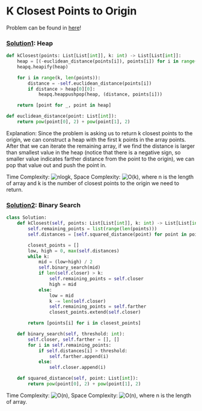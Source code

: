 # K Closest Points to Origin

Problem can be found in [here](https://leetcode.com/problems/k-closest-points-to-origin)!

### [Solution1](/Heap/973-KClosestPointstoOrigin/solution1.py): Heap

```python
def kClosest(points: List[List[int]], k: int) -> List[List[int]]:
    heap = [(-euclidean_distance(points[i]), points[i]) for i in range(k)]
    heapq.heapify(heap)

    for i in range(k, len(points)):
        distance = -self.euclidean_distance(points[i])
        if distance > heap[0][0]:
            heapq.heappushpop(heap, (distance, points[i]))

    return [point for _, point in heap]

def euclidean_distance(point: List[int]):
    return pow(point[0], 2) + pow(point[1], 2)
```

Explanation: Since the problem is asking us to return k closest points to the origin, we can construct a heap with the first k points in the array points. After that we can iterate the remaining array, if we find the distance is larger than smallest value in the heap (notice that there is a negative sign, so smaller value indicates farther distance from the point to the origin), we can pop that value out and push the point in.

Time Complexity: ![nlogk](<https://latex.codecogs.com/svg.image?\inline&space;O(nlogk)>), Space Complexity: ![O(k)](<https://latex.codecogs.com/svg.image?\inline&space;O(k)>), where n is the length of array and k is the number of closest points to the origin we need to return.

### [Solution2](/Heap/973-KClosestPointstoOrigin/solution2.py): Binary Search

```python
class Solution:
    def kClosest(self, points: List[List[int]], k: int) -> List[List[int]]:
        self.remaining_points = list(range(len(points)))
        self.distances = [self.squared_distance(point) for point in points]

        closest_points = []
        low, high = 0, max(self.distances)
        while k:
            mid = (low+high) / 2
            self.binary_search(mid)
            if len(self.closer) > k:
                self.remaining_points = self.closer
                high = mid
            else:
                low = mid
                k -= len(self.closer)
                self.remaining_points = self.farther
                closest_points.extend(self.closer)

        return [points[i] for i in closest_points]

    def binary_search(self, threshold: int):
        self.closer, self.farther = [], []
        for i in self.remaining_points:
            if self.distances[i] > threshold:
                self.farther.append(i)
            else:
                self.closer.append(i)

    def squared_distance(self, point: List[int]):
        return pow(point[0], 2) + pow(point[1], 2)

```

Time Complexity: ![O(n)](<https://latex.codecogs.com/svg.image?\inline&space;O(n)>), Space Complexity: ![O(n)](<https://latex.codecogs.com/svg.image?\inline&space;O(n)>), where n is the length of array.
